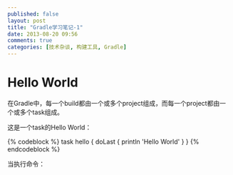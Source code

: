 ```yaml
---
published: false
layout: post
title: "Gradle学习笔记-1"
date: 2013-08-20 09:56
comments: true
categories: [技术杂谈, 构建工具, Gradle]
---
```


# Hello World

在Gradle中，每一个build都由一个或多个project组成，而每一个project都由一个或多个task组成。

这是一个task的Hello World：

{% codeblock %}
task hello {
	doLast {
		println 'Hello World'
	}
}
{% endcodeblock %}

当执行命令：